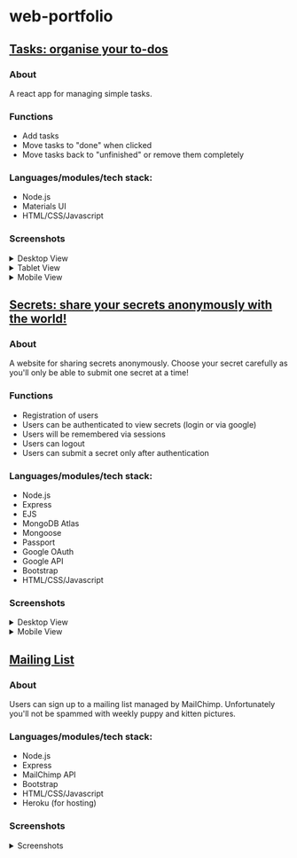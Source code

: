 # web-portfolio

## [Tasks: organise your to-dos](https://github.com/K-712/Tasks-React-App)
### About
A react app for managing simple tasks. 

### Functions
- Add tasks
- Move tasks to "done" when clicked
- Move tasks back to "unfinished" or remove them completely

### Languages/modules/tech stack:
- Node.js
- Materials UI
- HTML/CSS/Javascript

### Screenshots
<details>
  <summary>Desktop View</summary>
  <img src="https://github.com/K-712/web-portfolio/blob/main/Tasks/tasks-desktop-1.png?raw=true" width="350">
    <img src="https://github.com/K-712/web-portfolio/blob/main/Tasks/tasks-desktop-2.png?raw=true" width="350">
    <img src="https://github.com/K-712/web-portfolio/blob/main/Tasks/tasks-desktop-3.png?raw=true" width="350">
</details>

<details>
    <summary>Tablet View</summary>
    <img src="https://github.com/K-712/web-portfolio/blob/main/Tasks/tasks-ipad.png?raw=true" width="350">
</details>

<details>
    <summary>Mobile View</summary>
    <img src="https://github.com/K-712/web-portfolio/blob/main/Tasks/tasks-phone.png?raw=true" width="350">
</details>


## [Secrets: share your secrets anonymously with the world!](https://3000-k712-secretsejs-cxd5tucwj6c.ws-eu46.gitpod.io)
### About
A website for sharing secrets anonymously. Choose your secret carefully as you'll only be able to submit one secret at a time! 

### Functions
- Registration of users
- Users can be authenticated to view secrets (login or via google)
- Users will be remembered via sessions
- Users can logout 
- Users can submit a secret only after authentication

### Languages/modules/tech stack:
- Node.js
- Express
- EJS
- MongoDB Atlas
- Mongoose
- Passport
- Google OAuth
- Google API
- Bootstrap
- HTML/CSS/Javascript

### Screenshots
<details>
  <summary>Desktop View</summary>
  
Home       |  Sign up
:-------------------------:|:-------------------------:
<img src="https://github.com/K-712/web-portfolio/blob/main/Secrets/secrets_home_page.png?raw=true" width="350">  |  <img src="https://github.com/K-712/web-portfolio/blob/main/Secrets/Secrets_signup.png?raw=true " width="350">

Login       |  Secrets
:-------------------------:|:-------------------------:
<img src="https://github.com/K-712/web-portfolio/blob/main/Secrets/secrets_login.png?raw=true" width="350">  |  <img src="https://github.com/K-712/web-portfolio/blob/main/Secrets/secrets_secrets_page.png?raw=true " width="350">

Submitting a secret |
:-------------------------:
<img src="https://github.com/K-712/web-portfolio/blob/main/Secrets/secrets_submit_secret.png?raw=true " width="350"> |
</details>

<details>
  <summary>Mobile View</summary>
  
  Home       |  Sign up
:-------------------------:|:-------------------------:
<img src="https://github.com/K-712/web-portfolio/blob/main/Secrets/Screenshot_20220604-142551.jpg?raw=true" width="350">  |  <img src="https://github.com/K-712/web-portfolio/blob/main/Secrets/Screenshot_20220604-142600.jpg?raw=true " width="350">

Login       |  Secrets (extended screenshot)
:-------------------------:|:-------------------------:
<img src="https://github.com/K-712/web-portfolio/blob/main/Secrets/Screenshot_20220604-141847__01.jpg?raw=true" width="350">  |  <img src="https://github.com/K-712/web-portfolio/blob/main/Secrets/Screenshot_20220604-142002.jpg?raw=true " width="350"> 

Submitting a secret |
:-------------------------:
<img src="https://github.com/K-712/web-portfolio/blob/main/Secrets/Screenshot_20220604-142625.jpg?raw=true " width="350"> |
  
</details>

## [Mailing List](https://blooming-brook-22689.herokuapp.com/)

### About
Users can sign up to a mailing list managed by MailChimp. Unfortunately you'll not be spammed with weekly puppy and kitten pictures. 


### Languages/modules/tech stack:
- Node.js
- Express
- MailChimp API
- Bootstrap
- HTML/CSS/Javascript
- Heroku (for hosting)

### Screenshots
<details>
  <summary>Screenshots</summary>
  
Desktop       |  Mobile
:-------------------------:|:-------------------------:
<img src="https://github.com/K-712/web-portfolio/blob/main/MailingList/Screenshot%202022-06-04%20at%2014.47.00.png?raw=true" width="350">  |  <img src="https://github.com/K-712/web-portfolio/blob/main/MailingList/Screenshot_20220604-144921.jpg?raw=true " width="150">

</details>
